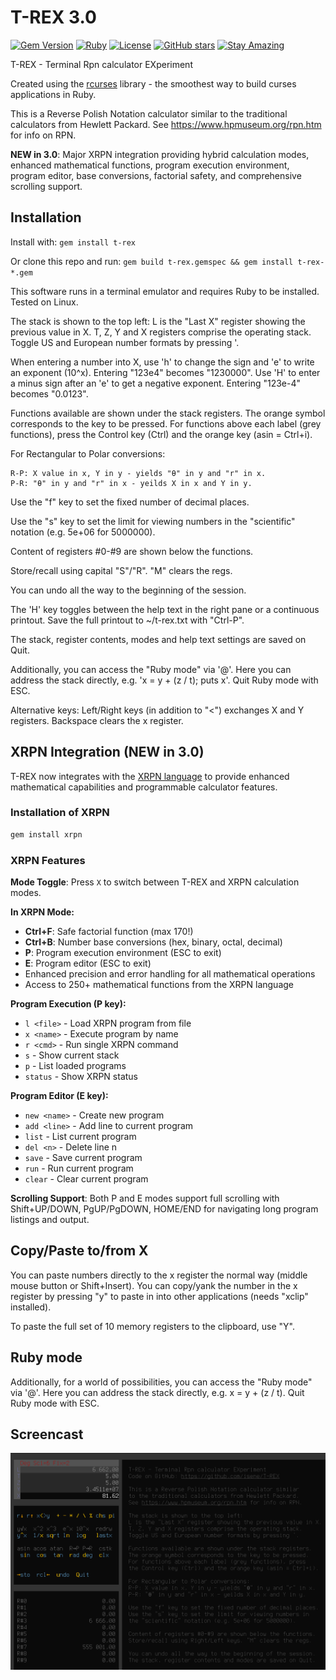 # T-REX 3.0

[![Gem Version](https://badge.fury.io/rb/t-rex.svg)](https://badge.fury.io/rb/t-rex)
[![Ruby](https://img.shields.io/badge/Ruby-CC342D?style=flat&logo=ruby&logoColor=white)](https://www.ruby-lang.org/)
[![License](https://img.shields.io/badge/License-Public%20Domain-brightgreen.svg)](https://unlicense.org/)
[![GitHub stars](https://img.shields.io/github/stars/isene/T-REX.svg)](https://github.com/isene/T-REX/stargazers)
[![Stay Amazing](https://img.shields.io/badge/Stay-Amazing-blue.svg)](https://isene.org)

T-REX - Terminal Rpn calculator EXperiment

Created using the [rcurses](https://github.com/isene/rcurses) library - the smoothest way to build curses applications in Ruby.

This is a Reverse Polish Notation calculator similar to the traditional calculators from Hewlett Packard. See https://www.hpmuseum.org/rpn.htm for info on RPN.

**NEW in 3.0**: Major XRPN integration providing hybrid calculation modes, enhanced mathematical functions, program execution environment, program editor, base conversions, factorial safety, and comprehensive scrolling support.

## Installation

Install with: `gem install t-rex`

Or clone this repo and run: `gem build t-rex.gemspec && gem install t-rex-*.gem`

This software runs in a terminal emulator and requires Ruby to be installed. Tested on Linux.

The stack is shown to the top left: L is the "Last X" register showing the previous value in X. T, Z, Y and X registers comprise the operating stack. Toggle US and European number formats by pressing '. 

When entering a number into X, use 'h' to change the sign and 'e' to write an exponent (10^x). Entering "123e4" becomes "1230000". Use 'H' to enter a minus sign after an 'e' to get a negative exponent. Entering "123e-4" becomes "0.0123". 

Functions available are shown under the stack registers. The orange symbol corresponds to the key to be pressed. For functions above each label (grey functions), press the Control key (Ctrl) and the orange key (asin = Ctrl+i).

For Rectangular to Polar conversions:
```
R-P: X value in x, Y in y - yields "θ" in y and "r" in x.
P-R: "θ" in y and "r" in x - yeilds X in x and Y in y.
```

Use the "f" key to set the fixed number of decimal places.

Use the "s" key to set the limit for viewing numbers in the "scientific" notation (e.g. 5e+06 for 5000000).

Content of registers #0-#9 are shown below the functions.

Store/recall using capital "S"/"R". "M" clears the regs.

You can undo all the way to the beginning of the session.

The 'H' key toggles between the help text in the right pane or a continuous printout.  Save the full printout to ~/t-rex.txt with "Ctrl-P".

The stack, register contents, modes and help text settings are saved on Quit.

Additionally, you can access the "Ruby mode" via '@'. Here you can address the stack directly, e.g. 'x = y + (z / t); puts x'. Quit Ruby mode with ESC.
 
Alternative keys: Left/Right keys (in addition to "<") exchanges X and Y registers. Backspace clears the x register.

## XRPN Integration (NEW in 3.0)

T-REX now integrates with the [XRPN language](https://github.com/isene/xrpn) to provide enhanced mathematical capabilities and programmable calculator features.

### Installation of XRPN
```bash
gem install xrpn
```

### XRPN Features

**Mode Toggle**: Press `X` to switch between T-REX and XRPN calculation modes.

**In XRPN Mode:**
- **Ctrl+F**: Safe factorial function (max 170!)
- **Ctrl+B**: Number base conversions (hex, binary, octal, decimal)
- **P**: Program execution environment (ESC to exit)
- **E**: Program editor (ESC to exit)
- Enhanced precision and error handling for all mathematical operations
- Access to 250+ mathematical functions from the XRPN language

**Program Execution (P key):**
- `l <file>` - Load XRPN program from file
- `x <name>` - Execute program by name
- `r <cmd>` - Run single XRPN command
- `s` - Show current stack
- `p` - List loaded programs
- `status` - Show XRPN status

**Program Editor (E key):**
- `new <name>` - Create new program
- `add <line>` - Add line to current program
- `list` - List current program
- `del <n>` - Delete line n
- `save` - Save current program
- `run` - Run current program
- `clear` - Clear current program

**Scrolling Support**: Both P and E modes support full scrolling with Shift+UP/DOWN, PgUP/PgDOWN, HOME/END for navigating long program listings and output.

## Copy/Paste to/from X
You can paste numbers directly to the x register the normal way (middle mouse
button or Shift+Insert). You can copy/yank the number in the x register by
pressing "y" to paste in into other applications (needs "xclip" installed).

To paste the full set of 10 memory registers to the clipboard, use "Y".

## Ruby mode
Additionally, for a world of possibilities, you can access the "Ruby mode" via '@'.
Here you can address the stack directly, e.g. x = y + (z / t). Quit Ruby mode with ESC.

## Screencast

[![T-REX screencast](/img/screenshot.png)](https://youtu.be/vhSFH1j-vEY)
